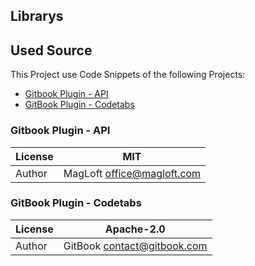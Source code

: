 ## Librarys

## Used Source
This Project use Code Snippets of the following Projects:
- [Gitbook Plugin - API](https://github.com/MagLoft/gitbook-plugin-api)
- [GitBook Plugin - Codetabs](https://github.com/GitbookIO/plugin-codetabs)

### Gitbook Plugin - API
| License | MIT                          |
| ------- | ---------------------------- |
| Author  | MagLoft <office@magloft.com> |

### GitBook Plugin - Codetabs
| License | Apache-2.0                   |
| ------- | ---------------------------- |
| Author  | GitBook <contact@gitbook.com> |

